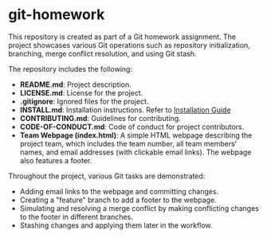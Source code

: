 # git-homework

This repository is created as part of a Git homework assignment. The project showcases various Git operations such as repository initialization, branching, merge conflict resolution, and using Git stash.

The repository includes the following:
- **README.md**: Project description.
- **LICENSE.md**: License for the project.
- **.gitignore**: Ignored files for the project.
- **INSTALL.md**: Installation instructions.
                  Refer to [Installation Guide](INSTALL.md)
- **CONTRIBUTING.md**: Guidelines for contributing.
- **CODE-OF-CONDUCT.md**: Code of conduct for project contributors.
- **Team Webpage (index.html)**: A simple HTML webpage describing the project team, which includes the team number, all team members' names, and email addresses (with clickable email links). The webpage also features a footer.

Throughout the project, various Git tasks are demonstrated:
- Adding email links to the webpage and committing changes.
- Creating a "feature" branch to add a footer to the webpage.
- Simulating and resolving a merge conflict by making conflicting changes to the footer in different branches.
- Stashing changes and applying them later in the workflow.
